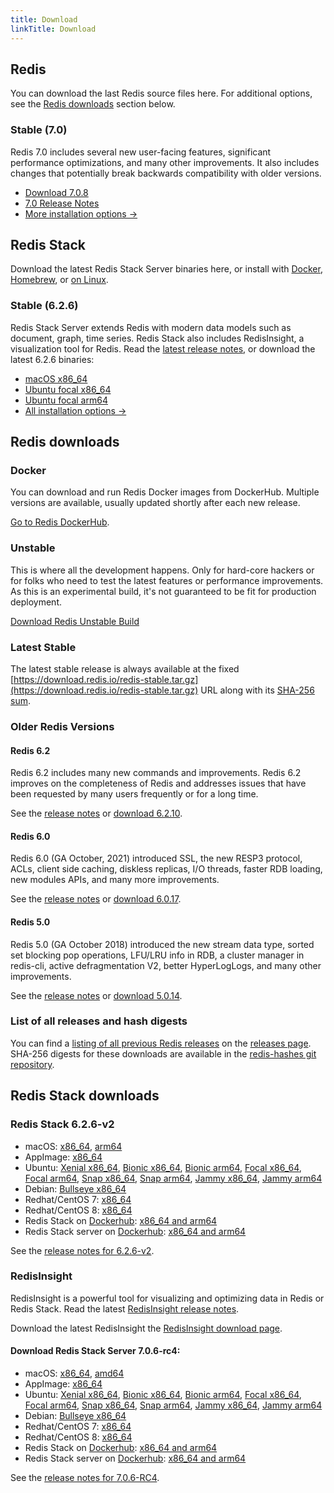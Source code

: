 ```yaml
---
title: Download
linkTitle: Download
---
```

<div class="download-cards">
<div id="download-redis">

## Redis

You can download the last Redis source files here. For additional options, see the [Redis downloads](#redis-downloads) section below.

### Stable (7.0)

Redis 7.0 includes several new user-facing features, significant performance optimizations, and many other improvements. It also includes changes that potentially break backwards compatibility with older versions.

* [Download 7.0.8](https://github.com/redis/redis/archive/7.0.8.tar.gz)
* [7.0 Release Notes](https://raw.githubusercontent.com/redis/redis/7.0/00-RELEASENOTES)
* [More installation options ->](#redis-downloads)

</div>

<div id="download-redis-stack">

## Redis Stack

Download the latest Redis Stack Server binaries here, or install with [Docker](/docs/stack/get-started/install/docker), [Homebrew](/docs/stack/get-started/install/mac-os), or [on Linux](/docs/stack/get-started/install/linux).

### Stable (6.2.6)

Redis Stack Server extends Redis with modern data models such as document, graph, time series. Redis Stack also includes RedisInsight, a visualization tool for Redis. Read the [latest release notes](https://github.com/redis-stack/redis-stack/releases/tag/v6.2.6-v2), or download the latest 6.2.6 binaries:

* [macOS x86_64](https://packages.redis.io/redis-stack/redis-stack-server-6.2.6-v2.catalina.x86_64.zip)
* [Ubuntu focal x86_64](https://packages.redis.io/redis-stack/redis-stack-server-6.2.6-v2.focal.x86_64.tar.gz)
* [Ubuntu focal arm64](https://packages.redis.io/redis-stack/redis-stack-server-6.2.6-v2.focal.arm64.tar.gz)
* [All installation options ->](#redis-stack-downloads)
</div>
</div>

<div id="download-details">

## Redis downloads

### Docker

You can download and run Redis Docker images from DockerHub. Multiple versions are available, usually updated shortly after each new release.

[Go to Redis DockerHub](https://hub.docker.com/_/redis).

### Unstable

This is where all the development happens. Only for hard-core hackers or for folks who need to test the latest features or performance improvements. As this is an experimental build, it's not guaranteed to be fit for production deployment.

[Download Redis Unstable Build](https://github.com/redis/redis/archive/unstable.tar.gz)

### Latest Stable

The latest stable release is always available at the fixed [https://download.redis.io/redis-stable.tar.gz](https://download.redis.io/redis-stable.tar.gz) URL along with its [SHA-256 sum](https://download.redis.io/redis-stable.tar.gz.SHA256SUM).

### Older Redis Versions

#### Redis 6.2

Redis 6.2 includes many new commands and improvements. Redis 6.2 improves on the completeness of Redis and addresses issues that have been requested by many users frequently or for a long time.

See the [release notes](https://raw.githubusercontent.com/redis/redis/6.2/00-RELEASENOTES) or [download 6.2.10](https://download.redis.io/releases/redis-6.2.10.tar.gz).

#### Redis 6.0

Redis 6.0 (GA October, 2021) introduced SSL, the new RESP3 protocol, ACLs, client side caching, diskless replicas, I/O threads, faster RDB loading, new modules APIs, and many more improvements.

See the [release notes](https://raw.githubusercontent.com/redis/redis/6.0/00-RELEASENOTES) or [download 6.0.17](https://download.redis.io/releases/redis-6.0.17.tar.gz).

#### Redis 5.0

Redis 5.0 (GA October 2018) introduced the new stream data type, sorted set blocking pop operations, LFU/LRU info in RDB, a cluster manager in redis-cli, active defragmentation V2, better HyperLogLogs, and many other improvements.

See the [release notes](https://raw.githubusercontent.com/redis/redis/5.0/00-RELEASENOTES) or [download 5.0.14](https://download.redis.io/releases/redis-5.0.14.tar.gz).

### List of all releases and hash digests

You can find a [listing of all previous Redis releases](https://download.redis.io/releases/) on the [releases page](https://download.redis.io/releases/). SHA-256 digests for these downloads are available in the [redis-hashes git repository](https://github.com/redis/redis-hashes/).

## Redis Stack downloads

### Redis Stack 6.2.6-v2

* macOS: [x86_64](https://packages.redis.io/redis-stack/redis-stack-server-6.2.6-v2.catalina.x86_64.zip), [arm64](https://packages.redis.io/redis-stack/redis-stack-server-6.2.6-v2.monterey.arm64.zip)
* AppImage: [x86_64](https://packages.redis.io/redis-stack/redis-stack-server-6.2.6-v2-x86_64.AppImage)
* Ubuntu: [Xenial x86_64](https://packages.redis.io/redis-stack/redis-stack-server-6.2.6-v2.xenial.x86_64.tar.gz), [Bionic x86_64](https://packages.redis.io/redis-stack/redis-stack-server-6.2.6-v2.bionic.x86_64.tar.gz), [Bionic arm64](https://packages.redis.io/redis-stack/redis-stack-server-6.2.6-v2.bionic.arm64.tar.gz), [Focal x86_64](https://packages.redis.io/redis-stack/redis-stack-server-6.2.6-v2.focal.x86_64.tar.gz), [Focal arm64](https://packages.redis.io/redis-stack/redis-stack-server-6.2.6-v2.focal.arm64.tar.gz), [Snap x86_64](https://packages.redis.io/redis-stack/redis-stack-server-6.2.6-v2.x86_64.snap), [Snap arm64](https://packages.redis.io/redis-stack/redis-stack-server-6.2.6-v2.arm64.snap), [Jammy x86_64](https://packages.redis.io/redis-stack/redis-stack-server-6.2.6-v2.jammy.x86_64.tar.gz), [Jammy arm64](https://packages.redis.io/redis-stack/redis-stack-server-6.2.6-v2.jammy.arm64.tar.gz) 
* Debian: [Bullseye x86_64](https://packages.redis.io/redis-stack/redis-stack-server-6.2.6-v2.bullseye.x86_64.tar.gz)
* Redhat/CentOS 7: [x86_64](https://packages.redis.io/redis-stack/redis-stack-server-6.2.6-v2.rhel7.x86_64.tar.gz)
* Redhat/CentOS 8: [x86_64](https://packages.redis.io/redis-stack/redis-stack-server-6.2.6-v2.rhel8.x86_64.tar.gz)
* Redis Stack on [Dockerhub](https://hub.docker.com/u/redis): [x86_64 and arm64](https://hub.docker.com/r/redis/redis-stack)
* Redis Stack server on [Dockerhub](https://hub.docker.com/u/redis): [x86_64 and arm64](https://hub.docker.com/r/redis/redis-stack-server)

See the [release notes for 6.2.6-v2](https://github.com/redis-stack/redis-stack/releases/tag/v6.2.6-v2).

### RedisInsight

RedisInsight is a powerful tool for visualizing and optimizing data in Redis or Redis Stack. Read the latest [RedisInsight release notes](https://github.com/RedisInsight/RedisInsight/releases).

Download the latest RedisInsight the [RedisInsight download page](https://redis.com/redis-enterprise/redis-insight/).

#### Download Redis Stack Server 7.0.6-rc4:

* macOS: [x86_64](https://packages.redis.io/redis-stack/redis-stack-server-7.0.6-RC4.catalina.x86_64.zip), [amd64](https://packages.redis.io/redis-stack/redis-stack-server-7.0.6-RC4.monterey.arm64.zip)
* AppImage: [x86_64](https://packages.redis.io/redis-stack/redis-stack-server-7.0.6-RC4-x86_64.AppImage)
* Ubuntu: [Xenial x86_64](https://packages.redis.io/redis-stack/redis-stack-server-7.0.6-RC4.xenial.x86_64.tar.gz), [Bionic x86_64](https://packages.redis.io/redis-stack/redis-stack-server-7.0.6-RC4.bionic.x86_64.tar.gz), [Bionic arm64](https://packages.redis.io/redis-stack/redis-stack-server-7.0.6-RC4.bionic.arm64.tar.gz), [Focal x86_64](https://packages.redis.io/redis-stack/redis-stack-server-7.0.6-RC4.focal.x86_64.tar.gz), [Focal arm64](https://packages.redis.io/redis-stack/redis-stack-server-7.0.6-RC4.focal.arm64.tar.gz), [Snap x86_64](https://packages.redis.io/redis-stack/redis-stack-server-7.0.6-RC4.x86_64.snap), [Snap arm64](https://packages.redis.io/redis-stack/redis-stack-server-7.0.6-RC4.arm64.snap), [Jammy x86_64](https://packages.redis.io/redis-stack/redis-stack-server-7.0.6-RC4.jammy.x86_64.zip), [Jammy arm64](https://packages.redis.io/redis-stack/redis-stack-server-7.0.6-RC4.jammy.arm64.zip)
* Debian: [Bullseye x86_64](https://packages.redis.io/redis-stack/redis-stack-server-7.0.6-RC4.bullseye.x86_64.tar.gz)
* Redhat/CentOS 7: [x86_64](https://packages.redis.io/redis-stack/redis-stack-server-7.0.6-RC4.rhel7.x86_64.tar.gz)
* Redhat/CentOS 8: [x86_64](https://packages.redis.io/redis-stack/redis-stack-server-7.0.6-RC4.rhel8.x86_64.tar.gz)
* Redis Stack on [Dockerhub](https://hub.docker.com/u/redis): [x86_64 and arm64](https://hub.docker.com/r/redis/redis-stack)
* Redis Stack server on [Dockerhub](https://hub.docker.com/u/redis): [x86_64 and arm64](https://hub.docker.com/r/redis/redis-stack-server)

See the [release notes for 7.0.6-RC4](https://github.com/redis-stack/redis-stack/releases/tag/v7.0.6-RC4).

</div>
